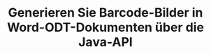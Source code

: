 ---
############################# Static ############################
layout: "auto-gen-gist"
draft: false
path: "de/assembly/java/barcode/odt/"
otherformats: DOC DOCX DOCM DOT DOTX DOTM RTF OTT 

############################# Head ############################
head_title: "Erstellung und Bearbeitung von Barcodes in Textverarbeitungsdokumenten über Java"
head_description: "GroupDocs.Assembly Java API ermöglicht Programmierern das Erstellen, Hinzufügen und Bearbeiten von Barcode-Bildern in Word-Dokumenten (DOC, DOCX, DOCM, DOT, DOTX, RTF und ODT)."

############################# Header ############################
title: "Generieren Sie Barcode-Bilder in Word-ODT-Dokumenten über die Java-API"
description: "Die GroupDocs.Assembly-Java-API erleichtert Softwareentwicklern das dynamische Erstellen und Ändern von Barcode-Bildern in ihren Word ODT-Dokumenten in Java-Anwendungen."

######################### Download Button #######################
button:
    enable: true

############################# About ############################
about:
    enable: true
    title: "Wie erstelle und bearbeite ich Barcodes in Textverarbeitungsdokumenten?"
    content: |
     Barcodes werden immer beliebter und werden heutzutage überall verwendet. Es erschien Mitte der 1970er Jahre in Lebensmittelgeschäften und ist heute in Büchern, Tickets, Krankenhäusern zur Verfolgung von Medikamenten, Autoteilegeschäften und vielem mehr zu finden. Auf dieser Webseite wird erläutert, wie Sie Barcode-Bilder dynamisch erstellen und in verschiedenen Arten von Dokumenten und E-Mails in Java-Anwendungen hinzufügen. GroupDocs.Assembly für Java ist eine sehr nützliche API, die Softwareentwicklern hilft, leistungsstarke Dokumentenautomatisierungs- und Berichtsanwendungen zu erstellen. Es bietet Unterstützung für die Handhabung vieler gängiger Dokumentformate wie PDF, HTML, XPS, Microsoft Office Word, Excel-Arbeitsblätter, PowerPoint-Präsentationen, Outlook-E-Mail und viele mehr. Die Java-API erleichtert das Erstellen und Einfügen von Barcode-Bildern in Dokumenten sowie in E-Mail-Nachrichten mit nur wenigen Codezeilen. Es unterstützt auch das Ändern von Barcode-Bildeigenschaften wie das Skalieren des Barcode-Bildes, das Ändern von Vorder- und Hintergrundfarben, das Ändern der Barcode-Bildauflösung, die Platzierung von Barcode-Text, das Ändern von Schriftarten und mehr.

############################# content ############################
steps:
    enable: true
    block:
    - title_left: "Generierung von Strichcodebildern in ODT-Dokumenten"
      content_left: |
       Das folgende Java-Codebeispiel zeigt die dynamische Erstellung und Einfügung von Barcode-Bildern in Microsoft Word ODT-Dokumenten. Entwickler können die Aufgabe mit nur ein paar Zeilen Java-Code erledigen.

      title_right: "Fügen Sie Barcodes in der ODT-Datei über Java hinzu"
      content_right: |
        * Erstellen Sie eine Instanz von [DocumentAssembler](https://apireference.groupdocs.com/assembly/java/com.groupdocs.assembly/DocumentAssembler) 
        * Beispieldatenquellenobjekt erstellen
        * Rufen Sie [AssembleDocument](https://apireference.groupdocs.com/assembly/java/com.groupdocs.assembly/DocumentAssembler#assembleDocument-java.io.InputStream-java.io.OutputStream-com.groupdocs.assembly.DataSourceInfo...-) Methode mit den folgenden Parametern
           * Stream zum Lesen eines Vorlagendokuments.
           * Stream, um das resultierende Dokument zu schreiben.
           * Optionen zum Laden und Speichern von Dokumenten.
           * Details Informationen zu zu verwendenden Datenquellenobjekten.

     
      gisthash: "eaf50ed48706b66730933fc4b57cdd87"
      gistfile: "barcodes_creation_in_word_documents.java"

    - title_left: "System Anforderungen"
      content_left: |
       GroupDocs.Assembly-Java-APIs werden auf allen wichtigen Plattformen und Betriebssystemen unterstützt. Es kann Dokumente in Microsoft Word, Excel, PowerPoint, Outlook, OpenOffice und über 50 anderen Formaten erstellen. Eine vollständige Anleitung zu den Systemanforderungen finden Sie unter [Systemanforderungen](https://docs.groupdocs.com/assembly/java/system-requirements/). Bevor Sie den folgenden Code ausführen, stellen Sie bitte sicher, dass die folgenden Voraussetzungen auf Ihrem installiert sind System:
        * Betriebssysteme: Microsoft Windows, Linux, MacOS
        * Unterstützte Java-Versionen: J2SE 7.0 (1.7), J2SE 8.0 (1.8) oder höher
        * Holen Sie sich die neueste Version der GroupDocs.Assembly-Java-APIs von [Maven](https://mvnrepository.com/artifact/com.groupdocs/groupdocs-assembly/)
        
      title_right: "Warum GroupDocs.Assembly verwenden"
      content_right: |
        * Erstellen Sie benutzerdefinierte Dokumente aus Vorlagen.
        * E-Mail-Anhänge dynamisch anhängen.
        * Zum Erstellen und Automatisieren von Dokumenten ist keine zusätzliche Software erforderlich.
        * Generiert ein Ausgabedokument basierend auf der Datenquelle.
        * Fügen Sie den Dokumentinhalt dynamisch in den Bericht ein
        * Wenden Sie die Formel während der Tabellenkalkulation an.
        * Bietet Unterstützung für mehrere Datenformate
        * Unterstützung für sequentielle Datenoperationen.

demos:
    enable: true
        

more_formats:
    enable: true


back_to_top:
    enable: true
---